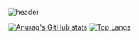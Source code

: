 ![header](https://capsule-render.vercel.app/api?type=waving&color=timeAuto&height=500&section=header&text=App%2Developer&fontSize=30&animation=fadeIn&rotate=180)


[![Anurag's GitHub stats](https://github-readme-stats.vercel.app/api?username=nunnunan0321&show_icons=true&theme=radical)](https://github.com/nunnunan0321/github-readme-stats)
[![Top Langs](https://github-readme-stats.vercel.app/api/top-langs/?username=nunnunan0321&layout=compact)](https://github.com/nunnunan0321/github-readme-stats)
